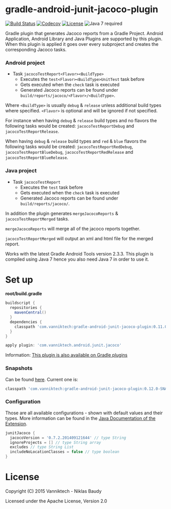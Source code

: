 # gradle-android-junit-jacoco-plugin

[![Build Status](https://travis-ci.org/vanniktech/gradle-android-junit-jacoco-plugin.svg?branch=master)](https://travis-ci.org/vanniktech/gradle-android-junit-jacoco-plugin?branch=master)
[![Codecov](https://codecov.io/github/vanniktech/gradle-android-junit-jacoco-plugin/coverage.svg?branch=master)](https://codecov.io/github/vanniktech/gradle-android-junit-jacoco-plugin?branch=master)
[![License](http://img.shields.io/:license-apache-blue.svg)](http://www.apache.org/licenses/LICENSE-2.0.html)
![Java 7 required](https://img.shields.io/badge/java-7-brightgreen.svg)

Gradle plugin that generates Jacoco reports from a Gradle Project. Android Application, Android Library and Java Plugins are supported by this plugin. When this plugin is applied it goes over every subproject and creates the corresponding Jacoco tasks.

### Android project

- Task `jacocoTestReport<Flavor><BuildType>`
  - Executes the `test<Flavor><BuildType>UnitTest` task before
  - Gets executed when the `check` task is executed
  - Generated Jacoco reports can be found under `build/reports/jacoco/<Flavor>/<BuildType>`.

Where `<BuildType>` is usually `debug` & `release` unless additional build types where specified.
`<Flavor>` is optional and will be ignored if not specified.

For instance when having `debug` & `release` build types and no flavors the following tasks would be created: `jacocoTestReportDebug` and `jacocoTestReportRelease`.

When having `debug` & `release` build types and `red` & `blue` flavors the following tasks would be created: `jacocoTestReportRedDebug`, `jacocoTestReportBlueDebug`, `jacocoTestReportRedRelease` and `jacocoTestReportBlueRelease`.

### Java project

- Task `jacocoTestReport`
  - Executes the `test` task before
  - Gets executed when the `check` task is executed
  - Generated Jacoco reports can be found under `build/reports/jacoco/`.

In addition the plugin generates `mergeJacocoReports` & `jacocoTestReportMerged` tasks.

`mergeJacocoReports` will merge all of the jacoco reports together.

`jacocoTestReportMerged` will output an xml and html file for the merged report.

Works with the latest Gradle Android Tools version 2.3.3. This plugin is compiled using Java 7 hence you also need Java 7 in order to use it.

# Set up

**root/build.gradle**

```groovy
buildscript {
  repositories {
    mavenCentral()
  }
  dependencies {
    classpath 'com.vanniktech:gradle-android-junit-jacoco-plugin:0.11.0'
  }
}

apply plugin: 'com.vanniktech.android.junit.jacoco'
```

Information: [This plugin is also available on Gradle plugins](https://plugins.gradle.org/plugin/com.vanniktech.android.junit.jacoco)

### Snapshots

Can be found [here](https://oss.sonatype.org/#nexus-search;quick~gradle-android-junit-jacoco-plugin). Current one is:

```groovy
classpath 'com.vanniktech:gradle-android-junit-jacoco-plugin:0.12.0-SNAPSHOT'
```

### Configuration

Those are all available configurations - shown with default values and their types. More information can be found in the [Java Documentation of the Extension](src/main/groovy/com/vanniktech/android/junit/jacoco/JunitJacocoExtension.groovy).

```groovy
junitJacoco {
  jacocoVersion = '0.7.2.201409121644' // type String
  ignoreProjects = [] // type String array
  excludes // type String List
  includeNoLocationClasses = false // type boolean
}
```

# License

Copyright (C) 2015 Vanniktech - Niklas Baudy

Licensed under the Apache License, Version 2.0

